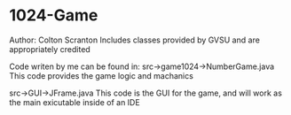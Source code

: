 # 1024-Game

Author: Colton Scranton
Includes classes provided by GVSU and are appropriately credited

Code writen by me can be found in:
  src->game1024->NumberGame.java
    This code provides the game logic and machanics
    
  src->GUI->JFrame.java
    This code is the GUI for the game, and will work as the main exicutable inside of an IDE
